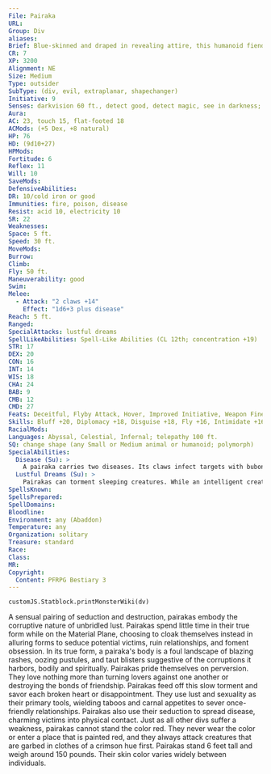 ```yaml
---
File: Pairaka
URL: 
Group: Div
aliases: 
Brief: Blue-skinned and draped in revealing attire, this humanoid fiend has a sultry gaze suggesting all manner of debased pleasures.
CR: 7
XP: 3200
Alignment: NE
Size: Medium
Type: outsider
SubType: (div, evil, extraplanar, shapechanger)
Initiative: 9
Senses: darkvision 60 ft., detect good, detect magic, see in darkness; Perception +16
Aura: 
AC: 23, touch 15, flat-footed 18
ACMods: (+5 Dex, +8 natural)
HP: 76
HD: (9d10+27)
HPMods: 
Fortitude: 6
Reflex: 11
Will: 10
SaveMods: 
DefensiveAbilities: 
DR: 10/cold iron or good
Immunities: fire, poison, disease
Resist: acid 10, electricity 10
SR: 22
Weaknesses: 
Space: 5 ft.
Speed: 30 ft.
MoveMods: 
Burrow: 
Climb: 
Fly: 50 ft.
Maneuverability: good
Swim: 
Melee: 
  - Attack: "2 claws +14"
    Effect: "1d6+3 plus disease"
Reach: 5 ft.
Ranged: 
SpecialAttacks: lustful dreams
SpellLikeAbilities: Spell-Like Abilities (CL 12th; concentration +19)  Constant-detect good, detect magic  At Will-charm monster (DC 21), dimension door (self plus 50 lbs. of objects only), misdirection (DC 19)  1/day-insect plague, summon (level 3, 1d4 dorus 50%)
STR: 17
DEX: 20
CON: 16
INT: 14
WIS: 18
CHA: 24
BAB: 9
CMB: 12
CMD: 27
Feats: Deceitful, Flyby Attack, Hover, Improved Initiative, Weapon Finesse
Skills: Bluff +20, Diplomacy +18, Disguise +18, Fly +16, Intimidate +16, Knowledge (local) +13, Knowledge (planes) +13, Perception +16, Sense Motive +13, Stealth +17
RacialMods: 
Languages: Abyssal, Celestial, Infernal; telepathy 100 ft.
SQ: change shape (any Small or Medium animal or humanoid; polymorph)
SpecialAbilities:
  Disease (Su): >
    A pairaka carries two diseases. Its claws infect targets with bubonic plague, and any willing contact with its skin (such as through caressing, grappling, or more) exposes victims to the shakes.  Bubonic Plague: Claw-injury; save Fort DC 17; onset 1 day; frequency 1/ day; effect 1d4 Str damage, 1 Cha  damage, and target is fatigued; cure 2 consecutive saves.  Shakes: Contact; save Fort DC 17; onset 1 day; frequency 1/day; effect 1d8 Dex damage; cure 2 consecutive saves.
  Lustful Dreams (Su): >
    Pairakas can torment sleeping creatures. While an intelligent creature sleeps, a pairaka can slip into the target's mind and twist its dreams to lusty nocturnal visions. The victim must be asleep for the pairaka to use this ability and the pairaka must be within 100 feet. If the victim fails a DC 21 Will save, it experiences vivid hallucinations of a lurid nature that leave it breathless and fatigued upon waking. The victim, even a depraved soul, rarely considers the sexual nature of these dreams enjoyable, as the images exploit any number of taboos the pairaka suspects its victim might harbor. The save DC is Charisma-based. Creatures that do not sleep or dream are immune to this effect.
SpellsKnown: 
SpellsPrepared: 
SpellDomains: 
Bloodline: 
Environment: any (Abaddon)
Temperature: any
Organization: solitary
Treasure: standard
Race: 
Class: 
MR: 
Copyright:
  Content: PFRPG Bestiary 3
---
```

```dataviewjs
customJS.Statblock.printMonsterWiki(dv)
```
A sensual pairing of seduction and destruction, pairakas embody the corruptive nature of unbridled lust. Pairakas spend little time in their true form while on the Material Plane, choosing to cloak themselves instead in alluring forms to seduce potential victims, ruin relationships, and foment obsession. In its true form, a pairaka's body is a foul landscape of blazing rashes, oozing pustules, and taut blisters suggestive of the corruptions it harbors, bodily and spiritually.  Pairakas pride themselves on perversion. They love nothing more than turning lovers against one another or destroying the bonds of friendship. Pairakas feed off this slow torment and savor each broken heart or disappointment. They use lust and sexuality as their primary tools, wielding taboos and carnal appetites to sever once-friendly relationships. Pairakas also use their seduction to spread disease, charming victims into physical contact.  Just as all other divs suffer a weakness, pairakas cannot stand the color red. They never wear the color or enter a place that is painted red, and they always attack creatures that are garbed in clothes of a crimson hue first.  Pairakas stand 6 feet tall and weigh around 150 pounds. Their skin color varies widely between individuals.
